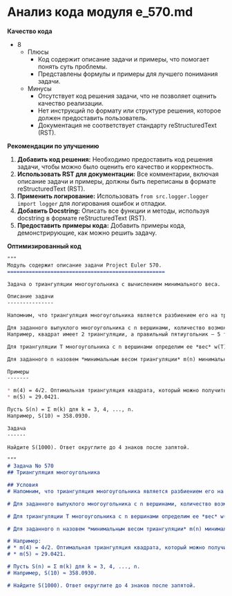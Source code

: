# Анализ кода модуля e_570.md

**Качество кода**
- 8
    - Плюсы
        - Код содержит описание задачи и примеры, что помогает понять суть проблемы.
        - Представлены формулы и примеры для лучшего понимания задачи.
    - Минусы
        - Отсутствует код решения задачи, что не позволяет оценить качество реализации.
        - Нет инструкций по формату или структуре решения, которое должен предоставить пользователь.
        - Документация не соответствует стандарту reStructuredText (RST).

**Рекомендации по улучшению**
1.  **Добавить код решения:** Необходимо предоставить код решения задачи, чтобы можно было оценить его качество и корректность.
2.  **Использовать RST для документации:** Все комментарии, включая описание задачи и примеры, должны быть переписаны в формате reStructuredText (RST).
3.  **Применить логирование:** Использовать `from src.logger.logger import logger` для логирования ошибок и отладки.
4.  **Добавить Docstring:** Описать все функции и методы, используя docstring в формате reStructuredText (RST).
5.  **Предоставить примеры кода:** Добавить примеры кода, демонстрирующие, как можно решить задачу.

**Оптимизированный код**

```markdown
"""
Модуль содержит описание задачи Project Euler 570.
===================================================

Задача о триангуляции многоугольника с вычислением минимального веса.

Описание задачи
---------------

Напомним, что триангуляция многоугольника является разбиением его на треугольники посредством диагоналей, которые не пересекаются внутри многоугольника.

Для заданного выпуклого многоугольника с n вершинами, количество возможных триангуляций определяется числом Каталана :math:`C_{n-2}`, где :math:`C_n = (2n)! / ((n+1)!n!)`.
Например, квадрат имеет 2 триангуляции, а правильный пятиугольник – 5 триангуляций.

Для триангуляции T многоугольника с n вершинами определим ее *вес* w(T) как сумму длин диагоналей, используемых в T.

Для заданного n назовем *минимальным весом триангуляции* m(n) минимальный вес, который может иметь триангуляция выпуклого многоугольника с n вершинами, где вершины многоугольника являются точками (:math:`k`, :math:`k^2`) для :math:`k = 1, 2, ..., n`.

Примеры
-------

* m(4) = 4√2. Оптимальная триангуляция квадрата, который можно получить с помощью точек (1,1), (2,4), (3,9) и (4,16), получается с помощью диагонали от (1,1) до (3,9), или от (2,4) до (4,16).
* m(5) ≈ 29.0421.

Пусть S(n) = Σ m(k) для k = 3, 4, ..., n.
Например, S(10) ≈ 358.0930.

Задача
------

Найдите S(1000). Ответ округлите до 4 знаков после запятой.

"""
# Задача No 570
## Триангуляция многоугольника

## Условия
# Напомним, что триангуляция многоугольника является разбиением его на треугольники посредством диагоналей, которые не пересекаются внутри многоугольника.

# Для заданного выпуклого многоугольника с n вершинами, количество возможных триангуляций определяется числом Каталана C_{n-2}, где C_{n} = (2n)! / ((n+1)!n!). Например, квадрат имеет 2 триангуляции, а правильный пятиугольник – 5 триангуляций.

# Для триангуляции T многоугольника с n вершинами определим ее *вес* w(T) как сумму длин диагоналей, используемых в T.

# Для заданного n назовем *минимальным весом триангуляции* m(n) минимальный вес, который может иметь триангуляция выпуклого многоугольника с n вершинами, где вершины многоугольника являются точками (k, k<sup>2</sup>) для k = 1, 2, ..., n.

# Например:
# * m(4) = 4√2. Оптимальная триангуляция квадрата, который можно получить с помощью точек (1,1), (2,4), (3,9) и (4,16), получается с помощью диагонали от (1,1) до (3,9), или от (2,4) до (4,16).
# * m(5) ≈ 29.0421.

# Пусть S(n) = Σ m(k) для k = 3, 4, ..., n.
# Например, S(10) ≈ 358.0930.

# Найдите S(1000). Ответ округлите до 4 знаков после запятой.
```